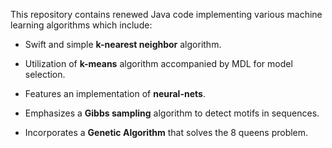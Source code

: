 This repository contains renewed Java code implementing various machine learning algorithms which include:

* Swift and simple **k-nearest neighbor** algorithm.

* Utilization of **k-means** algorithm accompanied by MDL for model selection.

* Features an implementation of **neural-nets**.

* Emphasizes a **Gibbs sampling** algorithm to detect motifs in sequences.

* Incorporates a **Genetic Algorithm** that solves the 8 queens problem. 
